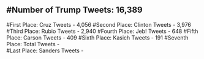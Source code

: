 #Number of Trump Tweets: 16,389
---
#First Place: Cruz Tweets - 4,056
#Second Place: Clinton Tweets - 3,976
#Third Place: Rubio Tweets - 2,940
#Fourth Place: Jeb! Tweets - 648
#Fifth Place: Carson Tweets - 409
#Sixth Place: Kasich Tweets - 191
#Seventh Place: Total Tweets -  
#Last Place: Sanders Tweets - 
